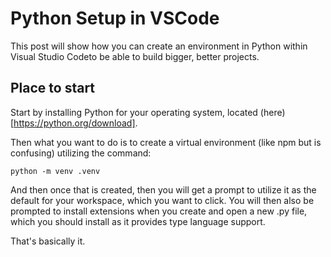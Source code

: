 # Python Setup in VSCode

This post will show how you can create an environment in Python within Visual Studio Codeto be able to build bigger, better projects.

## Place to start

Start by installing Python for your operating system, located (here)[https://python.org/download].

Then what you want to do is to create a virtual environment (like npm but is confusing) utilizing the command:

``python -m venv .venv``

And then once that is created, then you will get a prompt to utilize it as the default for your workspace, which you want to click. You will then also be prompted to install extensions when you create and open a new .py file, which you should install as it provides type language support.

That's basically it.

